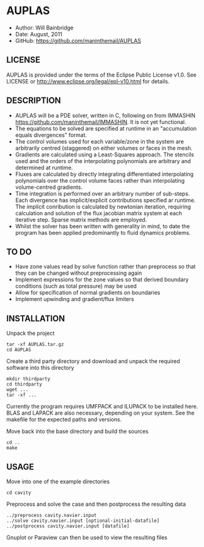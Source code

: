 AUPLAS
======

* Author:	Will Bainbridge
* Date:		August, 2011
* GitHub:	<https://github.com/maninthemail/AUPLAS>

LICENSE
-------

AUPLAS is provided under the terms of the Eclipse Public License v1.0. See LICENSE or <http://www.eclipse.org/legal/epl-v10.html> for details.

DESCRIPTION
-----------

* AUPLAS will be a PDE solver, written in C, following on from IMMASHIN <https://github.com/maninthemail/IMMASHIN>. It is not yet functional.
* The equations to be solved are specified at runtime in an "accumulation equals divergences" format.
* The control volumes used for each variable/zone in the system are arbitrarily centred (staggered) on either volumes or faces in the mesh.
* Gradients are calculated using a Least-Squares approach. The stencils used and the orders of the interpolating polynomials are arbitrary and determined at runtime.
* Fluxes are calculated by directly integrating differentiated interpolating polynomials over the control volume faces rather than interpolating volume-centred gradients.
* Time integration is performed over an arbitrary number of sub-steps. Each divergence has implicit/explicit contributions specified ar runtime. The implicit conribution is calculated by newtonian iteration, requiring calculation and solution of the flux jacobian matrix system at each iterative step. Sparse matrix methods are employed.
* Whilst the solver has been written with generality in mind, to date the program has been applied predominantly to fluid dynamics problems.

TO DO
-----

* Have zone values read by solve function rather than preprocess so that they can be changed without preprocessing again
* Implement expressions for the zone values so that derived boundary conditions (such as total pressure) may be used
* Allow for specification of normal gradients on boundaries
* Implement upwinding and gradient/flux limiters

INSTALLATION
------------

Unpack the project

	tar -xf AUPLAS.tar.gz
	cd AUPLAS

Create a third party directory and download and unpack the required software into this directory

	mkdir thirdparty
	cd thirdparty
	wget ...
	tar -xf ...

Currently the program requires UMFPACK and ILUPACK to be installed here. BLAS and LAPACK are also necessary, depending on your system. See the makefile for the expected paths and versions.

Move back into the base directory and build the sources

	cd ..
	make

USAGE
-----

Move into one of the example directories

	cd cavity

Preprocess and solve the case and then postprocess the resulting data

	../preprocess cavity.navier.input
	../solve cavity.navier.input [optional-initial-datafile]
	../postprocess cavity.navier.input [datafile]

Gnuplot or Paraview can then be used to view the resulting files
